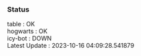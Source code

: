 ### Status


table : OK  
hogwarts : OK  
icy-bot : DOWN  
Latest Update : 2023-10-16 04:09:28.541879
